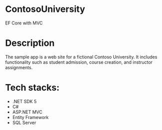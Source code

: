 # ContosoUniversity
EF Core with MVC

# Description 
The sample app is a web site for a fictional Contoso University. It includes functionality such as student admission, course creation, and instructor assignments.

# Tech stacks:
- .NET SDK 5
- C#
- ASP.NET MVC
- Entity Framework
- SQL Server
